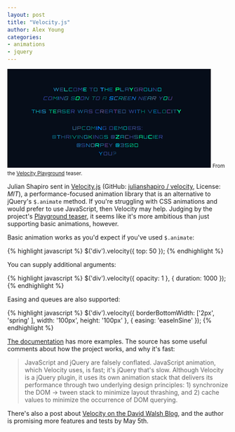 ```yaml
---
layout: post
title: "Velocity.js"
author: Alex Young
categories:
- animations
- jquery
---
```


<div class="image">
  <img src="/images/posts/velocity.png" />
  <small>From the <a href="http://julian.com/research/velocity/playground.html">Velocity Playground</a> teaser.</small>
</div>

Julian Shapiro sent in [Velocity.js](http://julian.com/research/velocity/) (GitHub: [julianshapiro / velocity](https://github.com/julianshapiro/velocity), License: _MIT_), a performance-focused animation library that is an alternative to jQuery's `$.animate` method.  If you're struggling with CSS animations and would prefer to use JavaScript, then Velocity may help.  Judging by the project's [Playground teaser](http://julian.com/research/velocity/playground.html), it seems like it's more ambitious than just supporting basic animations, however.

Basic animation works as you'd expect if you've used `$.animate`:

{% highlight javascript %}
$('div').velocity({ top: 50 });
{% endhighlight %}

You can supply additional arguments:

{% highlight javascript %}
$('div').velocity({ opacity: 1 }, { duration: 1000 });
{% endhighlight %}

Easing and queues are also supported:

{% highlight javascript %}
$('div').velocity({
  borderBottomWidth: ['2px', 'spring' ],
  width: '100px',
  height: '100px'
}, {
  easing: 'easeInSine'
});
{% endhighlight %}

[The documentation](http://julian.com/research/velocity/) has more examples.  The source has some useful comments about how the project works, and why it's fast:

> JavaScript and jQuery are falsely conflated. JavaScript animation, which Velocity uses, is fast; it's jQuery that's slow. Although Velocity is a jQuery plugin, it uses its own animation stack that delivers its performance through two underlying design principles: 1) synchronize the DOM → tween stack to minimize layout thrashing, and 2) cache values to minimize the occurrence of DOM querying.

There's also a post about [Velocity on the David Walsh Blog](http://davidwalsh.name/css-js-animation), and the author is promising more features and tests by May 5th.
